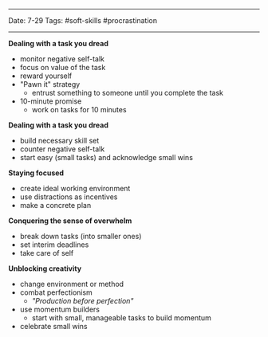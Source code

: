 
***
Date: 7-29
Tags: #soft-skills #procrastination
***

**Dealing with a task you dread**
- monitor negative self-talk
- focus on value of the task
- reward yourself
- "Pawn it" strategy
	- entrust something to someone until you complete the task
- 10-minute promise
	- work on tasks for 10 minutes

**Dealing with a task you dread**
- build necessary skill set
- counter negative self-talk
- start easy (small tasks) and acknowledge small wins

**Staying focused**
- create ideal working environment
- use distractions as incentives
- make a concrete plan

**Conquering  the sense of overwhelm**
- break down tasks (into smaller ones)
- set interim deadlines
- take care of self

**Unblocking creativity**
- change environment or method
- combat perfectionism
	- *"Production before perfection"*
- use momentum builders
	- start with small, manageable tasks to build momentum
- celebrate small wins
